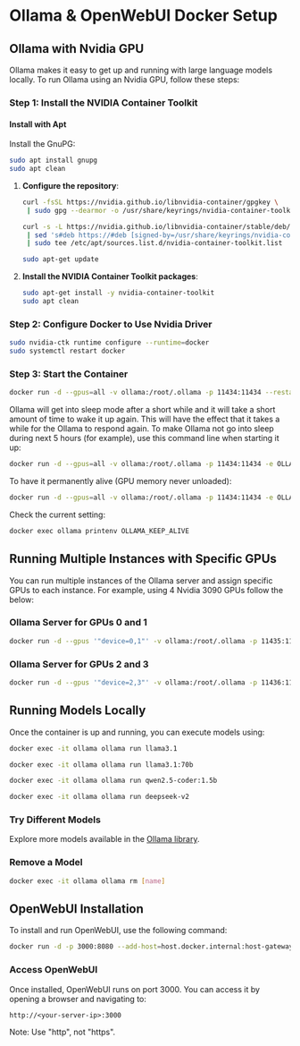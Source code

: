 # Ollama & OpenWebUI Docker Setup

## Ollama with Nvidia GPU

Ollama makes it easy to get up and running with large language models locally.
To run Ollama using an Nvidia GPU, follow these steps:

### Step 1: Install the NVIDIA Container Toolkit

#### Install with Apt

Install the GnuPG:

```bash
sudo apt install gnupg
sudo apt clean
```

1. **Configure the repository**:

    ```bash
    curl -fsSL https://nvidia.github.io/libnvidia-container/gpgkey \
     | sudo gpg --dearmor -o /usr/share/keyrings/nvidia-container-toolkit-keyring.gpg
    ```
    ```bash
    curl -s -L https://nvidia.github.io/libnvidia-container/stable/deb/nvidia-container-toolkit.list \
     | sed 's#deb https://#deb [signed-by=/usr/share/keyrings/nvidia-container-toolkit-keyring.gpg] https://#g' \
     | sudo tee /etc/apt/sources.list.d/nvidia-container-toolkit.list
    ```
    ```bash
    sudo apt-get update
    ```

2. **Install the NVIDIA Container Toolkit packages**:

    ```bash
    sudo apt-get install -y nvidia-container-toolkit
    sudo apt clean
    ```

### Step 2: Configure Docker to Use Nvidia Driver

```bash
sudo nvidia-ctk runtime configure --runtime=docker
sudo systemctl restart docker
```

### Step 3: Start the Container

```bash
docker run -d --gpus=all -v ollama:/root/.ollama -p 11434:11434 --restart always --name ollama ollama/ollama
```

Ollama will get into sleep mode after a short while and it will take a short amount of time to wake it up again. This will have the effect that it takes a while for the Ollama to respond again. To make Ollama not go into sleep during next 5 hours (for example), use this command line when starting it up:

```bash
docker run -d --gpus=all -v ollama:/root/.ollama -p 11434:11434 -e OLLAMA_KEEP_ALIVE=5h --restart always --name ollama ollama/ollama
```

To have it permanently alive (GPU memory never unloaded):

```bash
docker run -d --gpus=all -v ollama:/root/.ollama -p 11434:11434 -e OLLAMA_KEEP_ALIVE=-1 --restart always --name ollama ollama/ollama
```

Check the current setting:

```bash
docker exec ollama printenv OLLAMA_KEEP_ALIVE
```

## Running Multiple Instances with Specific GPUs

You can run multiple instances of the Ollama server and assign specific GPUs to each instance. For example, using 4 Nvidia 3090 GPUs follow the below:

### Ollama Server for GPUs 0 and 1

```bash
docker run -d --gpus '"device=0,1"' -v ollama:/root/.ollama -p 11435:11434 --restart always --name ollama1 --network ollama-network ollama/ollama
```

### Ollama Server for GPUs 2 and 3

```bash
docker run -d --gpus '"device=2,3"' -v ollama:/root/.ollama -p 11436:11434 --restart always --name ollama2 --network ollama-network ollama/ollama
```

## Running Models Locally

Once the container is up and running, you can execute models using:

```bash
docker exec -it ollama ollama run llama3.1
```

```bash
docker exec -it ollama ollama run llama3.1:70b
```

```bash
docker exec -it ollama ollama run qwen2.5-coder:1.5b
```

```bash
docker exec -it ollama ollama run deepseek-v2
```

### Try Different Models

Explore more models available in the [Ollama library](https://github.com/ollama/ollama).

### Remove a Model

```bash
docker exec -it ollama ollama rm [name]
```

## OpenWebUI Installation

To install and run OpenWebUI, use the following command:

```bash
docker run -d -p 3000:8080 --add-host=host.docker.internal:host-gateway -v open-webui:/app/backend/data --name open-webui --restart always ghcr.io/open-webui/open-webui:main
```

### Access OpenWebUI

Once installed, OpenWebUI runs on port 3000. You can access it by opening a browser and navigating to:

```
http://<your-server-ip>:3000
```
Note: Use "http", not "https".
